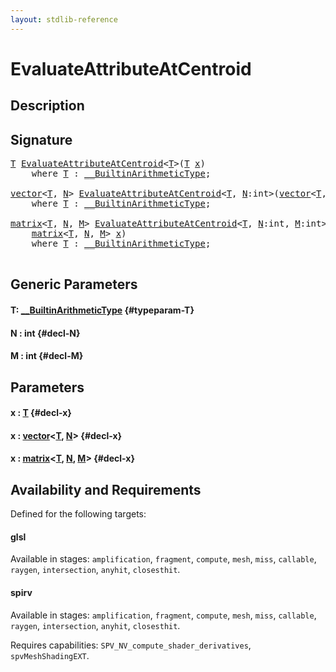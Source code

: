 ```yaml
---
layout: stdlib-reference
---
```


# EvaluateAttributeAtCentroid

## Description





## Signature 

<pre>
<a href="/stdlib-reference/global-decls/evaluateattributeatcentroid-08hj#typeparam-T" class="code_type">T</a> <a href="/stdlib-reference/global-decls/evaluateattributeatcentroid-08hj">EvaluateAttributeAtCentroid</a>&lt;<a href="/stdlib-reference/global-decls/evaluateattributeatcentroid-08hj#typeparam-T" class="code_type">T</a>&gt;(<a href="/stdlib-reference/global-decls/evaluateattributeatcentroid-08hj#typeparam-T" class="code_type">T</a> <a href="/stdlib-reference/global-decls/evaluateattributeatcentroid-08hj#decl-x" class="code_param">x</a>)
    <span class='code_keyword'>where</span> <a href="/stdlib-reference/global-decls/evaluateattributeatcentroid-08hj#typeparam-T" class="code_type">T</a> : <a href="/stdlib-reference/interfaces/0_builtinarithmetictype-029j/index" class="code_type">__BuiltinArithmeticType</a>;

<a href="/stdlib-reference/types/vector/index" class="code_type">vector</a>&lt;<a href="/stdlib-reference/global-decls/evaluateattributeatcentroid-08hj#typeparam-T" class="code_type">T</a>, <a href="/stdlib-reference/global-decls/evaluateattributeatcentroid-08hj#decl-N" class="code_var">N</a>&gt; <a href="/stdlib-reference/global-decls/evaluateattributeatcentroid-08hj">EvaluateAttributeAtCentroid</a>&lt;<a href="/stdlib-reference/global-decls/evaluateattributeatcentroid-08hj#typeparam-T" class="code_type">T</a>, <a href="/stdlib-reference/global-decls/evaluateattributeatcentroid-08hj#decl-N" class="code_var">N</a>:<span class="code_keyword">int</span>&gt;(<a href="/stdlib-reference/types/vector/index" class="code_type">vector</a>&lt;<a href="/stdlib-reference/global-decls/evaluateattributeatcentroid-08hj#typeparam-T" class="code_type">T</a>, <a href="/stdlib-reference/global-decls/evaluateattributeatcentroid-08hj#decl-N" class="code_var">N</a>&gt; <a href="/stdlib-reference/global-decls/evaluateattributeatcentroid-08hj#decl-x" class="code_param">x</a>)
    <span class='code_keyword'>where</span> <a href="/stdlib-reference/global-decls/evaluateattributeatcentroid-08hj#typeparam-T" class="code_type">T</a> : <a href="/stdlib-reference/interfaces/0_builtinarithmetictype-029j/index" class="code_type">__BuiltinArithmeticType</a>;

<a href="/stdlib-reference/types/matrix/index" class="code_type">matrix</a>&lt;<a href="/stdlib-reference/global-decls/evaluateattributeatcentroid-08hj#typeparam-T" class="code_type">T</a>, <a href="/stdlib-reference/global-decls/evaluateattributeatcentroid-08hj#decl-N" class="code_var">N</a>, <a href="/stdlib-reference/global-decls/evaluateattributeatcentroid-08hj#decl-M" class="code_var">M</a>&gt; <a href="/stdlib-reference/global-decls/evaluateattributeatcentroid-08hj">EvaluateAttributeAtCentroid</a>&lt;<a href="/stdlib-reference/global-decls/evaluateattributeatcentroid-08hj#typeparam-T" class="code_type">T</a>, <a href="/stdlib-reference/global-decls/evaluateattributeatcentroid-08hj#decl-N" class="code_var">N</a>:<span class="code_keyword">int</span>, <a href="/stdlib-reference/global-decls/evaluateattributeatcentroid-08hj#decl-M" class="code_var">M</a>:<span class="code_keyword">int</span>&gt;(
    <a href="/stdlib-reference/types/matrix/index" class="code_type">matrix</a>&lt;<a href="/stdlib-reference/global-decls/evaluateattributeatcentroid-08hj#typeparam-T" class="code_type">T</a>, <a href="/stdlib-reference/global-decls/evaluateattributeatcentroid-08hj#decl-N" class="code_var">N</a>, <a href="/stdlib-reference/global-decls/evaluateattributeatcentroid-08hj#decl-M" class="code_var">M</a>&gt; <a href="/stdlib-reference/global-decls/evaluateattributeatcentroid-08hj#decl-x" class="code_param">x</a>)
    <span class='code_keyword'>where</span> <a href="/stdlib-reference/global-decls/evaluateattributeatcentroid-08hj#typeparam-T" class="code_type">T</a> : <a href="/stdlib-reference/interfaces/0_builtinarithmetictype-029j/index" class="code_type">__BuiltinArithmeticType</a>;

</pre>

## Generic Parameters

#### T: [\_\_BuiltinArithmeticType](/stdlib-reference/interfaces/0_builtinarithmetictype-029j/index) {#typeparam-T}
#### N  : int {#decl-N}
#### M  : int {#decl-M}

## Parameters

#### x  : [T](/stdlib-reference/global-decls/evaluateattributeatcentroid-08hj#typeparam-T) {#decl-x}
#### x  : [vector](/stdlib-reference/types/vector/index)\<[T](/stdlib-reference/types/vector/index#typeparam-T), [N](/stdlib-reference/types/vector/index#decl-N)\> {#decl-x}
#### x  : [matrix](/stdlib-reference/types/matrix/index)\<[T](/stdlib-reference/types/matrix/t-0), [N](/stdlib-reference/types/matrix/index#decl-N), [M](/stdlib-reference/types/matrix/index#decl-M)\> {#decl-x}

## Availability and Requirements

Defined for the following targets:

#### glsl
Available in stages: `amplification`, `fragment`, `compute`, `mesh`, `miss`, `callable`, `raygen`, `intersection`, `anyhit`, `closesthit`.

#### spirv
Available in stages: `amplification`, `fragment`, `compute`, `mesh`, `miss`, `callable`, `raygen`, `intersection`, `anyhit`, `closesthit`.

Requires capabilities: `SPV_NV_compute_shader_derivatives`, `spvMeshShadingEXT`.


